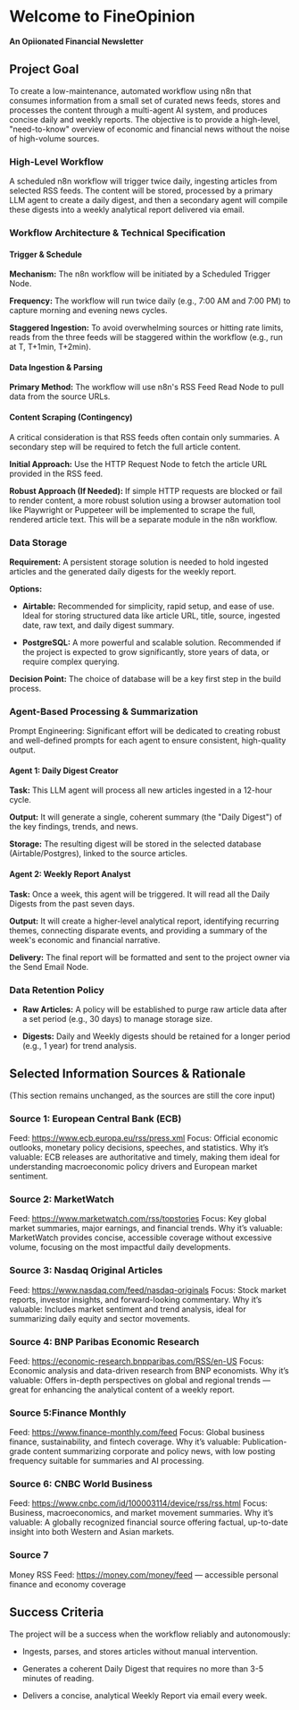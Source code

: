 # Welcome to FineOpinion

**An Opiionated Financial Newsletter**

## Project Goal

To create a low-maintenance, automated workflow using n8n that consumes information from a small set of curated news feeds, stores and processes the content through a multi-agent AI system, and produces concise daily and weekly reports. The objective is to provide a high-level, "need-to-know" overview of economic and financial news without the noise of high-volume sources.

### High-Level Workflow

A scheduled n8n workflow will trigger twice daily, ingesting articles from selected RSS feeds. The content will be stored, processed by a primary LLM agent to create a daily digest, and then a secondary agent will compile these digests into a weekly analytical report delivered via email.

### Workflow Architecture & Technical Specification

#### Trigger & Schedule

**Mechanism:** The n8n workflow will be initiated by a Scheduled Trigger Node.

**Frequency:** The workflow will run twice daily (e.g., 7:00 AM and 7:00 PM) to capture morning and evening news cycles.

**Staggered Ingestion:** To avoid overwhelming sources or hitting rate limits, reads from the three feeds will be staggered within the workflow (e.g., run at T, T+1min, T+2min).

#### Data Ingestion & Parsing

**Primary Method:** The workflow will use n8n's RSS Feed Read Node to pull data from the source URLs.

#### Content Scraping (Contingency)

A critical consideration is that RSS feeds often contain only summaries. A secondary step will be required to fetch the full article content.

**Initial Approach:** Use the HTTP Request Node to fetch the article URL provided in the RSS feed.

**Robust Approach (If Needed):** If simple HTTP requests are blocked or fail to render content, a more robust solution using a browser automation tool like Playwright or Puppeteer will be implemented to scrape the full, rendered article text. This will be a separate module in the n8n workflow.

### Data Storage

**Requirement:** A persistent storage solution is needed to hold ingested articles and the generated daily digests for the weekly report.

**Options:**

- **Airtable:** Recommended for simplicity, rapid setup, and ease of use. Ideal for storing structured data like article URL, title, source, ingested date, raw text, and daily digest summary.

- **PostgreSQL:** A more powerful and scalable solution. Recommended if the project is expected to grow significantly, store years of data, or require complex querying.

**Decision Point:** The choice of database will be a key first step in the build process.

### Agent-Based Processing & Summarization

Prompt Engineering: Significant effort will be dedicated to creating robust and well-defined prompts for each agent to ensure consistent, high-quality output.

#### Agent 1: Daily Digest Creator

**Task:** This LLM agent will process all new articles ingested in a 12-hour cycle.

**Output:** It will generate a single, coherent summary (the "Daily Digest") of the key findings, trends, and news.

**Storage:** The resulting digest will be stored in the selected database (Airtable/Postgres), linked to the source articles.

#### Agent 2: Weekly Report Analyst

**Task:** Once a week, this agent will be triggered. It will read all the Daily Digests from the past seven days.

**Output:** It will create a higher-level analytical report, identifying recurring themes, connecting disparate events, and providing a summary of the week's economic and financial narrative.

**Delivery:** The final report will be formatted and sent to the project owner via the Send Email Node.

### Data Retention Policy

- **Raw Articles:** A policy will be established to purge raw article data after a set period (e.g., 30 days) to manage storage size.

- **Digests:** Daily and Weekly digests should be retained for a longer period (e.g., 1 year) for trend analysis.

## Selected Information Sources & Rationale

(This section remains unchanged, as the sources are still the core input)

### Source 1: European Central Bank (ECB)

Feed: https://www.ecb.europa.eu/rss/press.xml
Focus: Official economic outlooks, monetary policy decisions, speeches, and statistics.
Why it’s valuable: ECB releases are authoritative and timely, making them ideal for understanding macroeconomic policy drivers and European market sentiment.​

### Source 2: MarketWatch

Feed: https://www.marketwatch.com/rss/topstories
Focus: Key global market summaries, major earnings, and financial trends.
Why it’s valuable: MarketWatch provides concise, accessible coverage without excessive volume, focusing on the most impactful daily developments.​

### Source 3: Nasdaq Original Articles

Feed: https://www.nasdaq.com/feed/nasdaq-originals
Focus: Stock market reports, investor insights, and forward-looking commentary.
Why it’s valuable: Includes market sentiment and trend analysis, ideal for summarizing daily equity and sector movements.​

### Source 4: BNP Paribas Economic Research

Feed: https://economic-research.bnpparibas.com/RSS/en-US
Focus: Economic analysis and data-driven research from BNP economists.
Why it’s valuable: Offers in-depth perspectives on global and regional trends — great for enhancing the analytical content of a weekly report.​

### Source 5:Finance Monthly

Feed: https://www.finance-monthly.com/feed
Focus: Global business finance, sustainability, and fintech coverage.
Why it’s valuable: Publication-grade content summarizing corporate and policy news, with low posting frequency suitable for summaries and AI processing.​

### Source 6: CNBC World Business

Feed: https://www.cnbc.com/id/100003114/device/rss/rss.html
Focus: Business, macroeconomics, and market movement summaries.
Why it’s valuable: A globally recognized financial source offering factual, up-to-date insight into both Western and Asian markets.​

### Source 7

Money RSS Feed: https://money.com/money/feed — accessible personal finance and economy coverage

## Success Criteria

The project will be a success when the workflow reliably and autonomously:

- Ingests, parses, and stores articles without manual intervention.

- Generates a coherent Daily Digest that requires no more than 3-5 minutes of reading.

- Delivers a concise, analytical Weekly Report via email every week.
